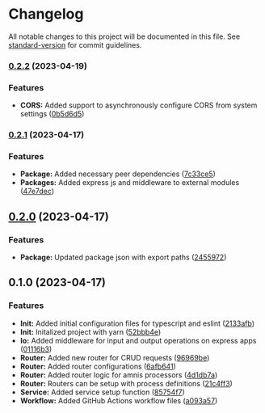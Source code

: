 # Changelog

All notable changes to this project will be documented in this file. See [standard-version](https://github.com/conventional-changelog/standard-version) for commit guidelines.

### [0.2.2](https://github.com/amnis-dev/amnis-express/compare/v0.2.1...v0.2.2) (2023-04-19)


### Features

* **CORS:** Added support to asynchronously configure CORS from system settings ([0b5d6d5](https://github.com/amnis-dev/amnis-express/commit/0b5d6d5761698d66f2302fbc88afad4614939a7f))

### [0.2.1](https://github.com/amnis-dev/amnis-express/compare/v0.2.0...v0.2.1) (2023-04-17)


### Features

* **Package:** Added necessary peer dependencies ([7c33ce5](https://github.com/amnis-dev/amnis-express/commit/7c33ce526bc9a2ed01c42f7f009a69e55648fa9d))
* **Packages:** Added express js and middleware to external modules ([47e7dec](https://github.com/amnis-dev/amnis-express/commit/47e7dec4404943ba3ceac412c48c12f752fa3318))

## [0.2.0](https://github.com/amnis-dev/amnis-express/compare/v0.1.0...v0.2.0) (2023-04-17)


### Features

* **Package:** Updated package json with export paths ([2455972](https://github.com/amnis-dev/amnis-express/commit/24559723237794f16d5933c451279710aaee7d22))

## 0.1.0 (2023-04-17)


### Features

* **Init:** Added initial configuration files for typescript and eslint ([2133afb](https://github.com/amnis-dev/amnis-express/commit/2133afbb47712ade6c467bbaa3d615d59d2f6ffe))
* **Init:** Initalized project with yarn ([52bbb4e](https://github.com/amnis-dev/amnis-express/commit/52bbb4e4ed18d93c15978535b4158bcb82f784a9))
* **Io:** Added middleware for input and output operations on express apps ([01116b3](https://github.com/amnis-dev/amnis-express/commit/01116b3d0a7b2943dcb13b99f7f67a30a0508466))
* **Router:** Added new router for CRUD requests ([96969be](https://github.com/amnis-dev/amnis-express/commit/96969bea3b79fe803ac0c5eafa17d3c78d1b8822))
* **Router:** Added router configurations ([6afb641](https://github.com/amnis-dev/amnis-express/commit/6afb641b83ec7f798ec7edd46b31d7dbd48a67e6))
* **Router:** Added router logic for amnis processors ([4d1db7a](https://github.com/amnis-dev/amnis-express/commit/4d1db7a6fbef69740955d385548f4a820a94abe6))
* **Router:** Routers can be setup with process definitions ([21c4ff3](https://github.com/amnis-dev/amnis-express/commit/21c4ff3a421f67399a614347ff54ae169aae2a14))
* **Service:** Added service setup function ([85754f7](https://github.com/amnis-dev/amnis-express/commit/85754f7804ccfc4e4aa80960fee093eb266b71a7))
* **Workflow:** Added GitHub Actions workflow files ([a093a57](https://github.com/amnis-dev/amnis-express/commit/a093a57f82c9374752cec234aa68f26794a139f0))

